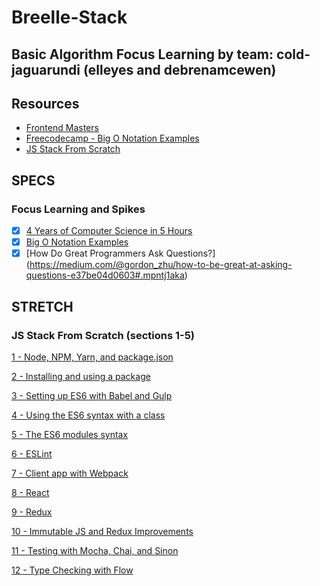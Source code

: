 # Breelle-Stack

## Basic Algorithm Focus Learning by team: cold-jaguarundi (elleyes and debrenamcewen)

## Resources

- [Frontend Masters](https://frontendmasters.com/courses/computer-science/)
- [Freecodecamp - Big O Notation Examples](https://www.freecodecamp.com/videos/big-o-notation-a-few-examples)
- [JS Stack From Scratch](https://github.com/verekia/js-stack-from-scratch)

## SPECS

### Focus Learning and Spikes
- [X] [4 Years of Computer Science in 5 Hours](https://frontendmasters.com/courses/computer-science/)
- [X] [Big O Notation Examples](https://www.freecodecamp.com/videos/big-o-notation-a-few-examples)
- [X] [How Do Great Programmers Ask Questions?] (https://medium.com/@gordon_zhu/how-to-be-great-at-asking-questions-e37be04d0603#.mpntj1aka)

## STRETCH

### JS Stack From Scratch (sections 1-5)

 [1 - Node, NPM, Yarn, and package.json](https://github.com/verekia/js-stack-from-scratch/blob/master/tutorial/1-node-npm-yarn-package-json)

 [2 - Installing and using a package](https://github.com/verekia/js-stack-from-scratch/blob/master/tutorial/2-packages)

 [3 - Setting up ES6 with Babel and Gulp](https://github.com/verekia/js-stack-from-scratch/blob/master/tutorial/3-es6-babel-gulp)

 [4 - Using the ES6 syntax with a class](https://github.com/verekia/js-stack-from-scratch/blob/master/tutorial/4-es6-syntax-class)

 [5 - The ES6 modules syntax](https://github.com/verekia/js-stack-from-scratch/blob/master/tutorial/5-es6-modules-syntax)

 [6 - ESLint](https://github.com/verekia/js-stack-from-scratch/blob/master/tutorial/6-eslint)

 [7 - Client app with Webpack](https://github.com/verekia/js-stack-from-scratch/blob/master/tutorial/7-client-webpack)

 [8 - React](https://github.com/verekia/js-stack-from-scratch/blob/master/tutorial/8-react)

 [9 - Redux](https://github.com/verekia/js-stack-from-scratch/blob/master/tutorial/9-redux)

 [10 - Immutable JS and Redux Improvements](https://github.com/verekia/js-stack-from-scratch/blob/master/tutorial/10-immutable-redux-improvements)

 [11 - Testing with Mocha, Chai, and Sinon](https://github.com/verekia/js-stack-from-scratch/blob/master/tutorial/11-testing-mocha-chai-sinon)

 [12 - Type Checking with Flow](https://github.com/verekia/js-stack-from-scratch/blob/master/tutorial/12-flow)

